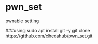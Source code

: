 # pwn_set
pwnable setting


###using
sudo apt install git -y
git clone https://github.com/chedahub/pwn_set.git
